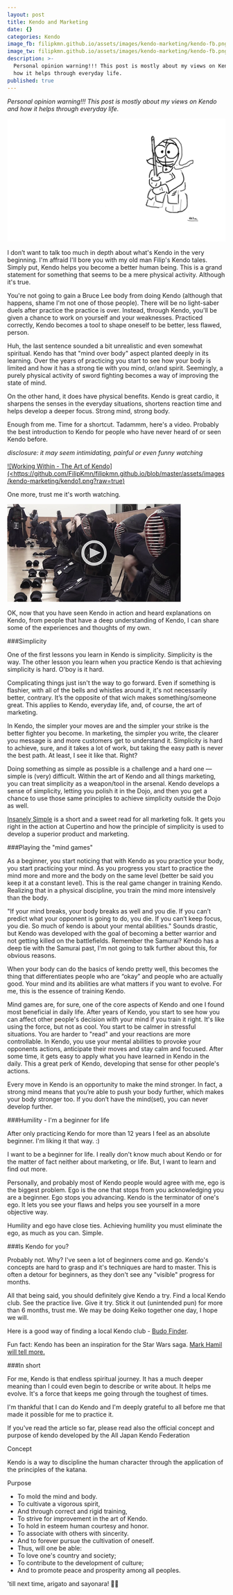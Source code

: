 ```yaml
---
layout: post
title: Kendo and Marketing
date: {}
categories: Kendo
image_fb: filipkmn.github.io/assets/images/kendo-marketing/kendo-fb.png
image_tw: filipkmn.github.io/assets/images/kendo-marketing/kendo-fb.png
description: >-
  Personal opinion warning!!! This post is mostly about my views on Kendo and
  how it helps through everyday life.
published: true
---
```


*Personal opinion warning!!! This post is mostly about my views on Kendo and how it helps through everyday life.*

![Kendoka Fiko](https://github.com/FilipKmn/filipkmn.github.io/blob/master/assets/images/kendo-marketing/kendo.png?raw=true)

I don’t want to talk too much in depth about what's Kendo in the very beginning. I'm affraid I'll bore you with my old man Filip's Kendo tales. Simply put, Kendo helps you become a better human being. This is a grand statement for something that seems to be a mere physical activity. Although it's true.

You're not going to gain a Bruce Lee body from doing Kendo (although that happens, shame I'm not one of those people). There will be no light-saber duels after practice the practice is over. Instead, through Kendo, you'll be given a chance to work on yourself and your weaknesses. Practiced correctly, Kendo becomes a tool to shape oneself to be better, less flawed, person.

Huh, the last sentence sounded a bit unrealistic and even somewhat spiritual. Kendo has that "mind over body" aspect planted deeply in its learning. Over the years of practicing you start to see how your body is limited and how it has a strong tie with you mind, or/and spirit. Seemingly, a purely physical activity of sword fighting becomes a way of improving the state of mind.  

On the other hand, it does have physical benefits. Kendo is great cardio, it sharpens the senses in the everyday situations, shortens reaction time and helps develop a deeper focus. Strong mind, strong body.

Enough from me. Time for a shortcut. Tadammm, here's a video. Probably the best introduction to Kendo for people who have never heard of or seen Kendo before.

*disclosure: it may seem intimidating, painful or even funny watching*

[![Working Within - The Art of Kendo](<https://github.com/FilipKmn/filipkmn.github.io/blob/master/assets/images/kendo-marketing/kendo1.png?raw=true)](https://youtu.be/4DvmVFd5Jb8)

One more, trust me it's worth watching.

[![Warriors of Budo - Kendo](https://github.com/FilipKmn/filipkmn.github.io/blob/master/assets/images/kendo-marketing/kendo2.png?raw=true)](https://youtu.be/ueD5jaJQBiQ)

OK, now that you have seen Kendo in action and heard explanations on Kendo, from people that have a deep understanding of Kendo, I can share some of the experiences and thoughts of my own.

###Simplicity

One of the first lessons you learn in Kendo is simplicity. Simplicity is the way. The other lesson you learn when you practice Kendo is that achieving simplicity is hard. O'boy is it hard.

Complicating things just isn't the way to go forward. Even if something is flashier, with all of the bells and whistles around it, it's not necessarily better, contrary. It’s the opposite of that wich makes something/someone great. This applies to Kendo, everyday life, and, of course, the art of marketing.

In Kendo, the simpler your moves are and the simpler your strike is the better fighter you become. In marketing, the simpler you write, the clearer you message is and more customers get to understand it. Simplicity is hard to achieve, sure, and it takes a lot of work, but taking the easy path is never the best path. At least, I see it like that. Right?

Doing something as simple as possible is a challenge and a hard one — simple is (very) difficult. Within the art of Kendo and all things marketing, you can treat simplicity as a weapon/tool in the arsenal. Kendo develops a sense of simplicity, letting you polish it in the Dojo, and then you get a chance to use those same principles to achieve simplicity outside the Dojo as well.

[Insanely Simple](http://www.amazon.co.uk/Insanely-Simple-Obsession-Drives-Success/dp/067092119X) is a short and a sweet read for all marketing folk. It gets you right in the action at Cupertino and how the principle of simplicity is used to develop a superior product and marketing.

###Playing the "mind games"

As a beginner, you start noticing that with Kendo as you practice your body, you start practicing your mind. As you progress you start to practice the mind more and more and the body on the same level (better be said you keep it at a constant level). This is the real game changer in training Kendo. Realizing that in a physical discipline, you train the mind more intensively than the body.

"If your mind breaks, your body breaks as well and you die. If you can’t predict what your opponent is going to do, you die. If you can’t keep focus, you die. So much of kendo is about your mental abilities." Sounds drastic, but Kendo was developed with the goal of becoming a better warrior and not getting killed on the battlefields. Remember the Samurai? Kendo has a deep tie with the Samurai past, I'm not going to talk further about this, for obvious reasons.

When your body can do the basics of kendo pretty well, this becomes the thing that differentiates people who are “okay” and people who are actually good. Your mind and its abilities are what matters if you want to evolve. For me, this is the essence of training Kendo.

Mind games are, for sure, one of the core aspects of Kendo and one I found most beneficial in daily life. After years of Kendo, you start to see how you can affect other people's decision with your mind if you train it right. It's like using the force, but not as cool. You start to be calmer in stressful situations. You are harder to "read" and your reactions are more controllable. In Kendo, you use your mental abilities to provoke your opponents actions, anticipate their moves and stay calm and focused. After some time, it gets easy to apply what you have learned in Kendo in the daily. This a great perk of Kendo, developing that sense for other people's actions.

Every move in Kendo is an opportunity to make the mind stronger. In fact, a strong mind means that you’re able to push your body further, which makes your body stronger too. If you don’t have the mind(set), you can never develop further.

###Humility - I'm a beginner for life

After only practicing Kendo for more than 12 years I feel as an absolute beginner. I'm liking it that way. :)

I want to be a beginner for life. I really don't know much about Kendo or for the matter of fact neither about marketing, or life. But, I want to learn and find out more.

Personally, and probably most of Kendo people would agree with me, ego is the biggest problem. Ego is the one that stops from you acknowledging you are a beginner. Ego stops you advancing. Kendo is the terminator of one's ego. It lets you see your flaws and helps you see yourself in a more objective way.

Humility and ego have close ties. Achieving humility you must eliminate the ego, as much as you can. Simple.

###Is Kendo for you?

Probably not. Why? I've seen a lot of beginners come and go. Kendo's concepts are hard to grasp and it's techniques are hard to master. This is often a detour for beginners, as they don't see any "visible" progress for months.

All that being said, you should definitely give Kendo a try.  Find a local Kendo club. See the practice live. Give it try. Stick it out (unintended pun) for more than 6 months, trust me. We may be doing Keiko together one day, I hope we will.

Here is a good way of finding a local Kendo club - [Budo Finder](https://budofinder.com/events/kendo-event/?etype=upcoming).

Fun fact: Kendo has been an inspiration for the Star Wars saga. [Mark Hamil will tell more.](https://youtu.be/60tivujA8_E)

###In short  

For me, Kendo is that endless spiritual journey. It has a much deeper meaning than I could even begin to describe or write about. It helps me evolve. It's a force that keeps me going through the toughest of times.

I'm thankful that I can do Kendo and I'm deeply grateful to all before me that made it possible for me to practice it.

If you've read the article so far, please read also the official concept and purpose of kendo developed by the All Japan Kendo Federation

Concept

Kendo is a way to discipline the human character through the application of the principles of the katana.

Purpose

* To mold the mind and body.
* To cultivate a vigorous spirit,
* And through correct and rigid training,
* To strive for improvement in the art of Kendo.
* To hold in esteem human courtesy and honor.
* To associate with others with sincerity.
* And to forever pursue the cultivation of oneself.
* Thus, will one be able:
* To love one's country and society;
* To contribute to the development of culture;
* And to promote peace and prosperity among all peoples.


'till next time,
arigato and sayonara! 🎌🌊
